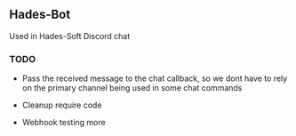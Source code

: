 ## Hades-Bot
Used in Hades-Soft Discord chat

### TODO

- Pass the received message to the chat callback, so we dont have to rely on the primary channel being used in some chat commands

- Cleanup require code

- Webhook testing more
